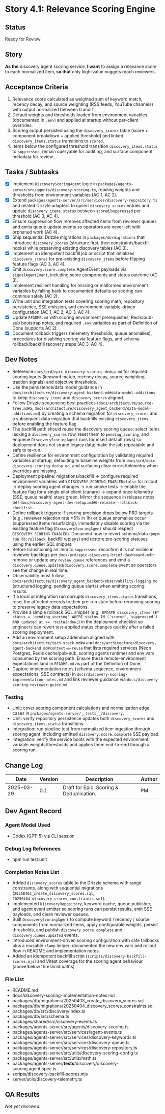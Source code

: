 # Story 4.1: Relevance Scoring Engine

## Status
Ready for Review

## Story
**As the** discovery agent scoring service,
**I want** to assign a relevance score to each normalized item,
**so that** only high-value nuggets reach reviewers.

## Acceptance Criteria
1. Relevance score calculated as weighted sum of keyword match, recency decay, and source weighting (RSS feeds, YouTube channels) with output normalized between 0 and 1.
2. Default weights and thresholds loaded from environment variables (documented in `.env`) and applied at startup without per-client overrides.
3. Scoring output persisted using the `discovery_scores` table (score + component breakdown + applied threshold) and linked `discovery_items.status` transitions to `scored`.
4. Items below the configured threshold transition `discovery_items.status` to `suppressed`, remain queryable for auditing, and surface component metadata for review.

## Tasks / Subtasks
- [x] Implement `DiscoveryScoringAgent` logic in `packages/agents-server/src/agents/discovery-scoring.ts`, reading weights and thresholds from environment variables (AC 1, AC 2).
- [x] Extend `packages/agents-server/src/services/discovery-repository.ts` and related Drizzle adapters to upsert `discovery_scores` entries and update `discovery_items.status` between `scored`/`suppressed` per threshold (AC 3, AC 4).
- [x] Ensure suppression flow removes affected items from reviewer queues and emits queue update events so operators are never left with orphaned work (AC 4).
- [x] Ship sequential Drizzle migrations in `packages/db/migrations` that introduce `discovery_scores` (structure first, then constraints/backfill hooks) while preserving existing discovery tables (AC 3).
- [x] Implement an idempotent backfill job or script that initializes `discovery_scores` for pre-existing `discovery_items` before flipping feature flags (AC 3, AC 4).
- [x] Emit `discovery.score.complete` AgentEvent payloads via `signalAgentEvent`, including score components and status outcome (AC 3).
- [x] Implement resilient handling for missing or malformed environment variables by falling back to documented defaults so scoring can continue safely (AC 2).
- [x] Write unit and integration tests covering scoring math, repository persistence, SSE emission, and environment-variable-driven configuration (AC 1, AC 2, AC 3, AC 4).
- [x] Update `README.md` with scoring environment prerequisites, Redis/pub-sub bootstrap notes, and required `.env` variables as part of Definition of Done (supports AC 2).
- [x] Document rollback triggers (telemetry thresholds, queue anomalies), procedures for disabling scoring via feature flags, and schema rollback/backfill recovery steps (AC 3, AC 4).

## Dev Notes
- Reference `docs/prd/epic-discovery-scoring-dedup.md` for required scoring inputs (keyword match, recency decay, source weighting, traction signals) and objective thresholds.
- Use the persistence/data model guidance in `docs/architecture/discovery-agent-backend.md#data-model-additions` to keep `discovery_items` and `discovery_scores` aligned.
- Follow Drizzle sequencing best practices (`docs/architecture/source-tree.md#5`, `docs/architecture/discovery_agent_backend/data-model-additions.md`) by creating a schema migration for `discovery_scores` and a subsequent data migration that backfills existing `discovery_items` before enabling the feature flag.
- The backfill path should reuse the discovery scoring queue: select items lacking a `discovery_scores` row, reset them to `pending_scoring`, and enqueue `DiscoveryScoringAgent` runs (or insert default rows) so deployment does not strand legacy data; make the job repeatable and safe to re-run.
- Define resilience for environment configuration by validating required variables at startup, defaulting to baseline weights from `docs/prd/epic-discovery-scoring-dedup.md`, and surfacing clear errors/telemetry when overrides are missing.
- Deployment pipeline: migrations/backfill → configure required environment variables with `DISCOVERY_SCORING_ENABLED=false` for rollout → deploy scoring agent changes → run smoke tests → enable the feature flag for a single pilot client (canary) → expand once telemetry (SSE, queue health) stays green. Mirror the sequence in release notes per `docs/discovery-agent-dev-setup.md#6-release--rollback-checklist`.
- Define rollback triggers: if scoring precision drops below PRD targets (e.g., reviewer rejection rate >5% in 1h) or queue anomalies occur (suppressed items resurfacing), immediately disable scoring via the existing feature flag (`DiscoveryScoringAgent` should respect `DISCOVERY_SCORING_ENABLED`). Document how to revert schema/data (`pnpm run db:rollback`, backfill replays) and restore pre-scoring statuses using the earlier SQL snippet.
- Before transitioning an item to `suppressed`, reconfirm it is not visible in reviewer backlogs per `docs/prd/epic-discovery-brief-dashboard.md`—remove or update any `review_queue` references and emit a `discovery.queue.updated`/`discovery.score.complete` event so operators see the change in real time.
- Observability must follow `docs/architecture/discovery_agent_backend/observability-logging.md` (structured logging, pending queue alerts) when emitting scoring results.
- If a local or integration run corrupts `discovery_items.status` transitions, reset the affected records to their pre-run state before rerunning scoring to preserve legacy data expectations.
- Provide a simple rollback SQL snippet (e.g., `UPDATE discovery_items SET status = 'pending_scoring' WHERE status IN ('scored','suppressed') AND updated_at >= :testWindow;`) in the deployment checklist so engineers can revert test-applied status changes quickly after a failed scoring deployment.
- Add an environment setup addendum aligned with `docs/architecture/tech-stack.md#4` and `docs/architecture/discovery-agent-backend.md#context-&-reuse` that lists required services (Neon Postgres, Redis cache/pub-sub, scoring agents runtime) and env vars consumed by the scoring path. Ensure these remote-environment expectations land in `README.md` as part of the Definition of Done.
- Capture implementation notes (schema sequence, environment expectations, SSE contracts) in `docs/discovery-scoring-implementation-notes.md` and link reviewer guidance via `docs/discovery-scoring-reviewer-guide.md`.

### Testing
- Unit: cover scoring component calculations and normalization edge cases in `packages/agents-server/__tests__/discovery`.
- Unit: verify repository persistence updates both `discovery_scores` and `discovery_items.status` transitions.
- Integration: run pipeline test from normalized item ingestion through scoring agent, including emitted `discovery.score.complete` SSE payload.
- Integration: verify the service boots with the expected environment variable weights/thresholds and applies them end-to-end through a scoring run.

## Change Log
| Date | Version | Description | Author |
|------|---------|-------------|--------|
| 2025-03-29 | 0.1 | Draft for Epic: Scoring & Deduplication. | PM |

## Dev Agent Record

### Agent Model Used
- Codex (GPT-5) via CLI session

### Debug Log References
- npm run test:unit

### Completion Notes List
- Added `discovery_scores` table to the Drizzle schema with range constraints, along with sequential migrations (`20250403_create_discovery_scores.sql`, `20250404_discovery_scores_constraints.sql`).
- Implemented `DiscoveryRepository`, keyword cache, queue publisher, and agent event emitter so scoring runs can persist results, emit SSE payloads, and clean reviewer queues.
- Built `DiscoveryScoringAgent` to compute keyword / recency / source components from normalized items, apply configurable weights, persist thresholds, and publish `discovery.score.complete` and `discovery.queue.updated` events.
- Introduced environment-driven scoring configuration with safe fallbacks plus a reusable `clamp` helper; documented the new env vars and rollout flow in README and implementation notes.
- Added an idempotent backfill script (`scripts/discovery-backfill-scores.mjs`) and Vitest coverage for the scoring agent behaviour (above/below threshold paths).

### File List
- README.md
- docs/discovery-scoring-implementation-notes.md
- packages/db/migrations/20250403_create_discovery_scores.sql
- packages/db/migrations/20250404_discovery_scores_constraints.sql
- packages/db/src/discovery/index.ts
- packages/db/src/schema.ts
- packages/shared/src/discovery-events.ts
- packages/agents-server/src/agents/discovery-scoring.ts
- packages/agents-server/src/services/agent-events.ts
- packages/agents-server/src/services/discovery-keywords.ts
- packages/agents-server/src/services/discovery-queue.ts
- packages/agents-server/src/services/discovery-repository.ts
- packages/agents-server/src/utils/discovery-scoring-config.ts
- packages/agents-server/src/utils/math.ts
- packages/agents-server/__tests__/discovery/discovery-scoring.agent.spec.ts
- scripts/discovery-backfill-scores.mjs
- server/utils/discovery-telemetry.ts

## QA Results
_Not yet reviewed._
